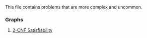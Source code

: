 This file contains problems that are more complex and uncommon.

### Graphs
1. [2-CNF Satisfiability](https://www.dailycodingproblem.com/solution/330?token=bb69011da3812ea1783278bc37121ed16de56b2e37d3c30f6dbeb4d810a2222caf3bba38)
